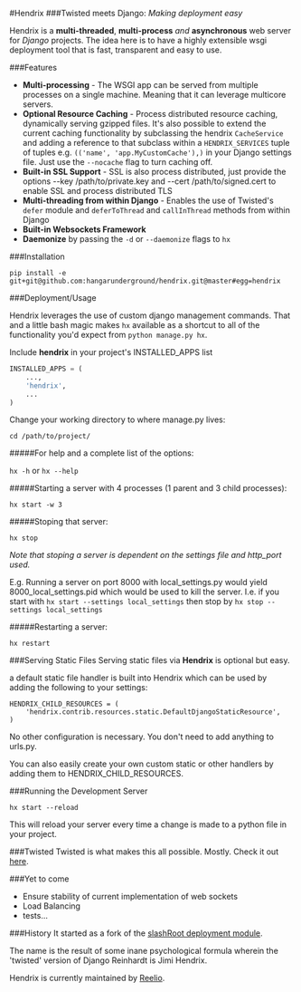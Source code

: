 #Hendrix
###Twisted meets Django: *Making deployment easy*

Hendrix is a **multi-threaded**, **multi-process** *and* **asynchronous**
web server for *Django* projects. The idea here is to have a highly extensible
wsgi deployment tool that is fast, transparent and easy to use.

###Features
* **Multi-processing** - The WSGI app can be served from multiple
processes on a single machine. Meaning that it can leverage multicore
servers.
* **Optional Resource Caching** - Process distributed resource caching, dynamically serving
gzipped files. It's also possible to extend the current caching functionality by
subclassing the hendrix `CacheService` and adding a reference to that subclass within a
`HENDRIX_SERVICES` tuple of tuples e.g. `(('name', 'app.MyCustomCache'),)` in your
Django settings file. Just use the `--nocache` flag to turn caching off.
* **Built-in SSL Support** - SSL is also process distributed, just provide the options
--key /path/to/private.key and --cert /path/to/signed.cert to enable SSL
and process distributed TLS
* **Multi-threading from within Django** - Enables the use of Twisted's `defer`
module and `deferToThread` and `callInThread` methods from within Django
* **Built-in Websockets Framework**
* **Daemonize** by passing the `-d` or `--daemonize` flags to `hx`

###Installation

`pip install -e git+git@github.com:hangarunderground/hendrix.git@master#egg=hendrix`

###Deployment/Usage

Hendrix leverages the use of custom django management commands. That
and a little bash magic makes `hx` available as a shortcut to all of
the functionality you'd expect from `python manage.py hx`.

Include **hendrix** in your project's INSTALLED_APPS list
```python
INSTALLED_APPS = (
    ...,
    'hendrix',
    ...
)
```

Change your working directory to where manage.py lives:

`cd /path/to/project/`


#####For help and a complete list of the options:

`hx -h` or `hx --help`

#####Starting a server with 4 processes (1 parent and 3 child processes):

`hx start -w 3`

#####Stoping that server:

`hx stop`

*Note that stoping a server is dependent on the settings file and http_port
used.*

E.g. Running a server on port 8000 with local_settings.py would yield
8000_local_settings.pid which would be used to kill the server. I.e. if you
start with `hx start --settings local_settings` then stop by `hx stop --settings local_settings`

#####Restarting a server:

`hx restart`

###Serving Static Files
Serving static files via **Hendrix** is optional but easy.


a default static file handler is built into Hendrix which can be used by adding the following to your settings:
```
HENDRIX_CHILD_RESOURCES = (
    'hendrix.contrib.resources.static.DefaultDjangoStaticResource',
)
```
No other configuration is necessary.  You don't need to add anything to urls.py.

You can also easily create your own custom static or other handlers by adding them to HENDRIX\_CHILD\_RESOURCES.


###Running the Development Server
```
hx start --reload
```
This will reload your server every time a change is made to a python file in
your project.

###Twisted
Twisted is what makes this all possible. Mostly. Check it out [here](https://twistedmatrix.com/trac/).




###Yet to come
* Ensure stability of current implementation of web sockets
* Load Balancing
* tests...


###History
It started as a fork of the
[slashRoot deployment module](https://github.com/SlashRoot/WHAT/tree/44f50ee08c5d7acb74ed8a4ce928e85eb2dc714f/deployment).

The name is the result of some inane psychological formula wherein the
'twisted' version of Django Reinhardt is Jimi Hendrix.

Hendrix is currently maintained by [Reelio](reelio.com).

